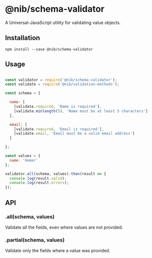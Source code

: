 # @nib/schema-validator

A Universal-JavaScript utility for validating value objects.

## Installation

    npm install --save @nib/schema-validator

## Usage

```javascript

const validator = require('@nib/schema-validator');
const validate = require('@nib/validation-methods');

const schema = {

  name: [
    [validate.required, 'Name is required'],
    [validate.minlength(5), 'Name must be at least 5 characters']
  ],

  email: [
    [validate.required, 'Email is required'],
    [validate.email, 'Email must be a valid email address']
  ]

};

const values = {
  name: 'Homer'
};

validator.all(schema, values).then(result => {
  console.log(result.valid);
  console.log(result.errors);
});

```

## API

### .all(schema, values)

Validate all the fields, even where values are not provided.

### .partial(schema, values)

Validate only the fields where a value was provided.

